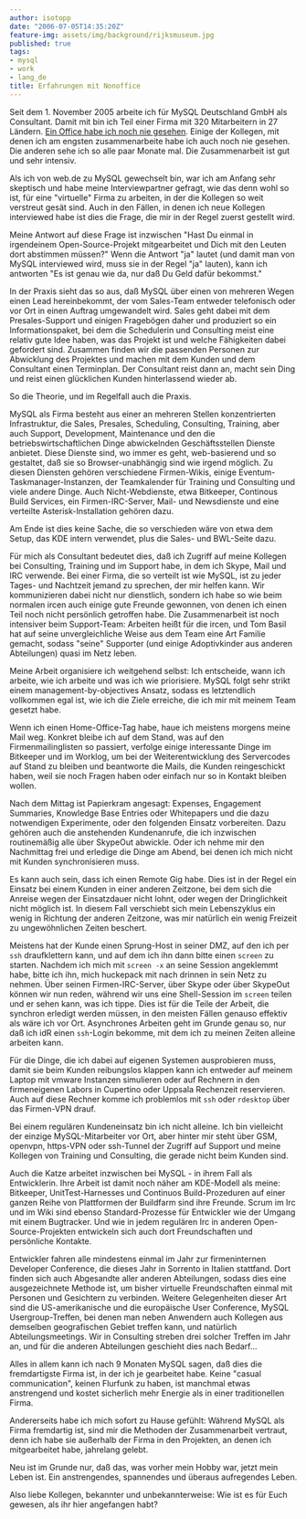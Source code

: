 ```yaml
---
author: isotopp
date: "2006-07-05T14:35:20Z"
feature-img: assets/img/background/rijksmuseum.jpg
published: true
tags:
- mysql
- work
- lang_de
title: Erfahrungen mit Nonoffice
---
```


Seit dem 1. November 2005 arbeite ich für MySQL Deutschland GmbH als Consultant. Damit mit bin ich Teil einer Firma mit 320 Mitarbeitern in 27 Ländern. 
[Ein Office habe ich noch nie gesehen](http://www.c0t0d0s0.org/archives/1738-Erfahrungen-mit-Homeoffice.html).
Einige der Kollegen, mit denen ich am engsten zusammenarbeite habe ich auch noch nie gesehen.
Die anderen sehe ich so alle paar Monate mal.
Die Zusammenarbeit ist gut und sehr intensiv.

Als ich von web.de zu MySQL gewechselt bin, war ich am Anfang sehr skeptisch und habe meine Interviewpartner gefragt, wie das denn wohl so ist, für eine "virtuelle" Firma zu arbeiten, in der die Kollegen so weit verstreut gesät sind. 
Auch in den Fällen, in denen ich neue Kollegen interviewed habe ist dies die Frage, die mir in der Regel zuerst gestellt wird.

Meine Antwort auf diese Frage ist inzwischen "Hast Du einmal in irgendeinem Open-Source-Projekt mitgearbeitet und Dich mit den Leuten dort abstimmen müssen?" 
Wenn die Antwort "ja" lautet (und damit man von MySQL interviewed wird, muss sie in der Regel "ja" lauten), kann ich antworten "Es ist genau wie da, nur daß Du Geld dafür bekommst."

In der Praxis sieht das so aus, daß MySQL über einen von mehreren Wegen einen Lead hereinbekommt, der vom Sales-Team entweder telefonisch oder vor Ort in einen Auftrag umgewandelt wird.
Sales geht dabei mit dem Presales-Support und einigen Fragebögen daher und produziert so ein Informationspaket, bei dem die Schedulerin und Consulting meist eine relativ gute Idee haben, was das Projekt ist und welche Fähigkeiten dabei gefordert sind. 
Zusammen finden wir die passenden Personen zur Abwicklung des Projektes und machen mit dem Kunden und dem Consultant einen Terminplan.
Der Consultant reist dann an, macht sein Ding und reist einen glücklichen Kunden hinterlassend wieder ab.

So die Theorie, und im Regelfall auch die Praxis.

MySQL als Firma besteht aus einer an mehreren Stellen konzentrierten Infrastruktur, die Sales, Presales, Scheduling, Consulting, Training, aber auch Support, Development, Maintenance und den die betriebswirtschaftlichen Dinge abwickelnden Geschäftsstellen Dienste anbietet.
Diese Dienste sind, wo immer es geht, web-basierend und so gestaltet, daß sie so Browser-unabhängig sind wie irgend möglich. 
Zu diesen Diensten gehören verschiedene Firmen-Wikis, einige Eventum-Taskmanager-Instanzen, der Teamkalender für Training und Consulting und viele andere Dinge. 
Auch Nicht-Webdienste, etwa Bitkeeper, Continous Build Services, ein Firmen-IRC-Server, Mail- und Newsdienste und eine verteilte Asterisk-Installation gehören dazu.

Am Ende ist dies keine Sache, die so verschieden wäre von etwa dem Setup, das KDE intern verwendet, plus die Sales- und BWL-Seite dazu.

Für mich als Consultant bedeutet dies, daß ich Zugriff auf meine Kollegen bei Consulting, Training und im Support habe, in dem ich Skype, Mail und IRC verwende.
Bei einer Firma, die so verteilt ist wie MySQL, ist zu jeder Tages- und Nachtzeit jemand zu sprechen, der mir helfen kann.
Wir kommunizieren dabei nicht nur dienstlich, sondern ich habe so wie beim normalen ircen auch einige gute Freunde gewonnen, von denen ich einen Teil noch nicht persönlich getroffen habe.
Die Zusammenarbeit ist noch intensiver beim Support-Team:
Arbeiten heißt für die ircen, und Tom Basil hat auf seine unvergleichliche Weise aus dem Team eine Art Familie gemacht, sodass "seine" Supporter (und einige Adoptivkinder aus anderen Abteilungen) quasi im Netz leben.

Meine Arbeit organisiere ich weitgehend selbst: 
Ich entscheide, wann ich arbeite, wie ich arbeite und was ich wie priorisiere.
MySQL folgt sehr strikt einem management-by-objectives Ansatz, sodass es letztendlich vollkommen egal ist, wie ich die Ziele erreiche, die ich mir mit meinem Team gesetzt habe. 

Wenn ich einen Home-Office-Tag habe, haue ich meistens morgens meine Mail weg.
Konkret bleibe ich auf dem Stand, was auf den Firmenmailinglisten so passiert, verfolge einige interessante Dinge im Bitkeeper und im Worklog, um bei der Weiterentwicklung des Servercodes auf Stand zu bleiben und beantworte die Mails, die Kunden reingeschickt haben, weil sie noch Fragen haben oder einfach nur so in Kontakt bleiben wollen.

Nach dem Mittag ist Papierkram angesagt: 
Expenses, Engagement Summaries, Knowledge Base Entries oder Whitepapers und die dazu notwendigen Experimente, oder den folgenden Einsatz vorbereiten. 
Dazu gehören auch die anstehenden Kundenanrufe, die ich inzwischen routinemäßig alle über SkypeOut abwickle.
Oder ich nehme mir den Nachmittag frei und erledige die Dinge am Abend, bei denen ich mich nicht mit Kunden synchronisieren muss.

Es kann auch sein, dass ich einen Remote Gig habe.
Dies ist in der Regel ein Einsatz bei einem Kunden in einer anderen Zeitzone, bei dem sich die Anreise wegen der Einsatzdauer nicht lohnt, oder wegen der Dringlichkeit nicht möglich ist.
In diesem Fall verschiebt sich mein Lebenszyklus ein wenig in Richtung der anderen Zeitzone, was mir natürlich ein wenig Freizeit zu ungewöhnlichen Zeiten beschert. 

Meistens hat der Kunde einen Sprung-Host in seiner DMZ, auf den ich per `ssh` draufklettern kann, und auf dem ich ihn dann bitte einen `screen` zu starten.
Nachdem ich mich mit `screen -x` an seine Session angeklemmt habe, bitte ich ihn, mich huckepack mit nach drinnen in sein Netz zu nehmen.
Über seinen Firmen-IRC-Server, über Skype oder über SkypeOut können wir nun reden, während wir uns eine Shell-Session im `screen` teilen und er sehen kann, was ich tippe.
Dies ist für die Teile der Arbeit, die synchron erledigt werden müssen, in den meisten Fällen genauso effektiv als wäre ich vor Ort.
Asynchrones Arbeiten geht im Grunde genau so, nur daß ich idR einen `ssh`-Login bekomme, mit dem ich zu meinen Zeiten alleine arbeiten kann.

Für die Dinge, die ich dabei auf eigenen Systemen ausprobieren muss, damit sie beim Kunden reibungslos klappen kann ich entweder auf meinem Laptop mit vmware Instanzen simulieren oder auf Rechnern in den firmeneigenen Labors in Cupertino oder Uppsala Rechenzeit reservieren.
Auch auf diese Rechner komme ich problemlos mit `ssh` oder `rdesktop` über das Firmen-VPN drauf.

Bei einem regulären Kundeneinsatz bin ich nicht alleine.
Ich bin vielleicht der einzige MySQL-Mitarbeiter vor Ort, aber hinter mir steht über GSM, openvpn, https-VPN oder ssh-Tunnel der Zugriff auf Support und meine Kollegen von Training und Consulting, die gerade nicht beim Kunden sind.

Auch die Katze arbeitet inzwischen bei MySQL - in ihrem Fall als Entwicklerin.
Ihre Arbeit ist damit noch näher am KDE-Modell als meine:
Bitkeeper, UnitTest-Harnesses und Continuos Build-Prozeduren auf einer ganzen Reihe von Plattformen der Buildfarm sind ihre Freunde.
Scrum im Irc und im Wiki sind ebenso Standard-Prozesse für Entwickler wie der Umgang mit einem Bugtracker.
Und wie in jedem regulären Irc in anderen Open-Source-Projekten entwickeln sich auch dort Freundschaften und persönliche Kontakte.

Entwickler fahren alle mindestens einmal im Jahr zur firmeninternen Developer Conference, die dieses Jahr in Sorrento in Italien stattfand.
Dort finden sich auch Abgesandte aller anderen Abteilungen, sodass dies eine ausgezeichnete Methode ist, um bisher virtuelle Freundschaften einmal mit Personen und Gesichtern zu verbinden. 
Weitere Gelegenheiten dieser Art sind die US-amerikanische und die europäische User Conference, MySQL Usergroup-Treffen, bei denen man neben Anwendern auch Kollegen aus demselben geografischen Gebiet treffen kann, und natürlich Abteilungsmeetings.
Wir in Consulting streben drei solcher Treffen im Jahr an, und für die anderen Abteilungen geschieht dies nach Bedarf...

Alles in allem kann ich nach 9 Monaten MySQL sagen, daß dies die fremdartigste Firma ist, in der ich je gearbeitet habe.
Keine "casual communication", keinen Flurfunk zu haben, ist manchmal etwas anstrengend und kostet sicherlich mehr Energie als in einer traditionellen Firma. 

Andererseits habe ich mich sofort zu Hause gefühlt: 
Während MySQL als Firma fremdartig ist, sind mir die Methoden der Zusammenarbeit vertraut, denn ich habe sie außerhalb der Firma in den Projekten, an denen ich mitgearbeitet habe, jahrelang gelebt. 

Neu ist im Grunde nur, daß das, was vorher mein Hobby war, jetzt mein Leben ist. 
Ein anstrengendes, spannendes und überaus aufregendes Leben.

Also liebe Kollegen, bekannter und unbekannterweise:
Wie ist es für Euch gewesen, als ihr hier angefangen habt?
